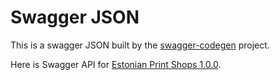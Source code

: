# Swagger JSON
This is a swagger JSON built by the [swagger-codegen](https://github.com/swagger-api/swagger-codegen) project.

Here is Swagger API for [Estonian Print Shops  1.0.0](https://app.swaggerhub.com/apis/AirikaVettik/EstonianPrintShops/1.0.0). 
